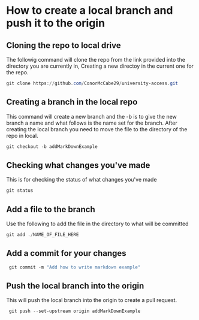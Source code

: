 # How to create a local branch and push it to the origin

## Cloning the repo to local drive
The followig command will clone the repo from the link provided into the directory you are currently in, Creating a new directoy in the current one for the repo.
```PowerShell
git clone https://github.com/ConorMcCabe29/university-access.git
```
## Creating a branch in the local repo
This command will create a new branch and the -b is to give the new branch a name and what follows is the name set for the branch.
After creating the local branch you need to move the file to the directory of the repo in local.
```PowerShell
git checkout -b addMarkDownExample
```
## Checking what changes you've made
This is for checking the status of what changes you've made 
```PowerShell
git status
```
## Add a file to the branch
Use the following to add the file in the directory to what will be committed
```PowerShell
git add ./NAME_OF_FILE_HERE
```

## Add a commit for your changes
```PowerShell
 git commit -m "Add how to write markdown example"
 ```
 
## Push the local branch into the origin
This will push the local branch into the origin to create a pull request.
```PowerShell
 git push --set-upstream origin addMarkDownExample
 ```
 